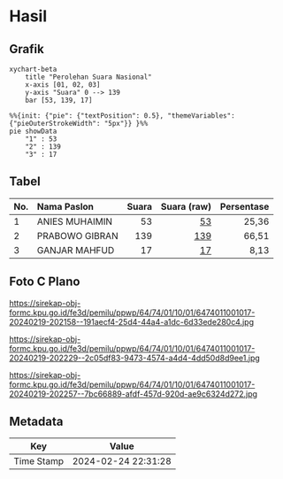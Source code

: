 # Hasil

## Grafik

```mermaid
xychart-beta
    title "Perolehan Suara Nasional"
    x-axis [01, 02, 03]
    y-axis "Suara" 0 --> 139
    bar [53, 139, 17]
```

```mermaid
%%{init: {"pie": {"textPosition": 0.5}, "themeVariables": {"pieOuterStrokeWidth": "5px"}} }%%
pie showData
    "1" : 53
    "2" : 139
    "3" : 17
```

## Tabel

| No. | Nama Paslon    | Suara | Suara (raw) | Persentase |
|:--- |:-------------- | -----:| -----------:| ----------:|
| 1   | ANIES MUHAIMIN | 53    | [53][p-1]   | 25,36      |
| 2   | PRABOWO GIBRAN | 139   | [139][p-2]  | 66,51      |
| 3   | GANJAR MAHFUD  | 17    | [17][p-3]   | 8,13       |


[p-1]: https://github.com/gigit-pemilu/pemilu-2024/blob/main/pilpres/hitung-suara/sub/64-kalimantan-timur/sub/74-kota-bontang/sub/01-bontang-utara/sub/1001-bontang-kuala/sub/017-tps/sub/paslon-1.txt
[p-2]: https://github.com/gigit-pemilu/pemilu-2024/blob/main/pilpres/hitung-suara/sub/64-kalimantan-timur/sub/74-kota-bontang/sub/01-bontang-utara/sub/1001-bontang-kuala/sub/017-tps/sub/paslon-2.txt
[p-3]: https://github.com/gigit-pemilu/pemilu-2024/blob/main/pilpres/hitung-suara/sub/64-kalimantan-timur/sub/74-kota-bontang/sub/01-bontang-utara/sub/1001-bontang-kuala/sub/017-tps/sub/paslon-3.txt

## Foto C Plano

https://sirekap-obj-formc.kpu.go.id/fe3d/pemilu/ppwp/64/74/01/10/01/6474011001017-20240219-202158--191aecf4-25d4-44a4-a1dc-6d33ede280c4.jpg

https://sirekap-obj-formc.kpu.go.id/fe3d/pemilu/ppwp/64/74/01/10/01/6474011001017-20240219-202229--2c05df83-9473-4574-a4d4-4dd50d8d9ee1.jpg

https://sirekap-obj-formc.kpu.go.id/fe3d/pemilu/ppwp/64/74/01/10/01/6474011001017-20240219-202257--7bc66889-afdf-457d-920d-ae9c6324d272.jpg


## Metadata

| Key        | Value               |
| ---------- | ------------------- |
| Time Stamp | 2024-02-24 22:31:28 |



